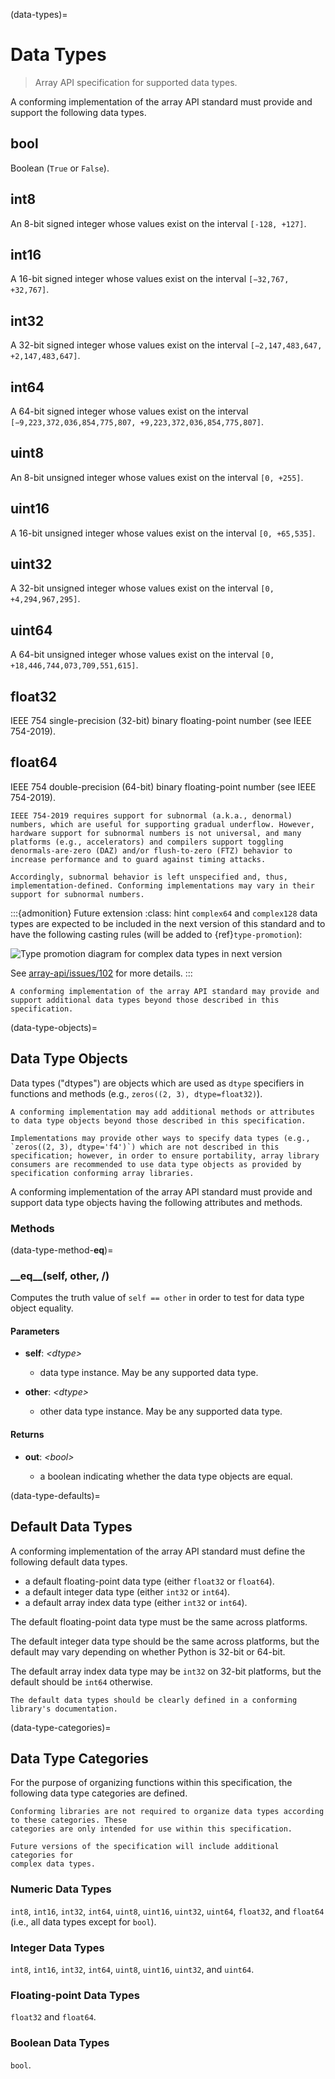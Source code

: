 (data-types)=

# Data Types

> Array API specification for supported data types.

A conforming implementation of the array API standard must provide and support the following data types.

## bool

Boolean (`True` or `False`).

## int8

An 8-bit signed integer whose values exist on the interval `[-128, +127]`.

## int16

A 16-bit signed integer whose values exist on the interval `[−32,767, +32,767]`.

## int32

A 32-bit signed integer whose values exist on the interval `[−2,147,483,647, +2,147,483,647]`.

## int64

A 64-bit signed integer whose values exist on the interval `[−9,223,372,036,854,775,807, +9,223,372,036,854,775,807]`.

## uint8

An 8-bit unsigned integer whose values exist on the interval `[0, +255]`.

## uint16

A 16-bit unsigned integer whose values exist on the interval `[0, +65,535]`.

## uint32

A 32-bit unsigned integer whose values exist on the interval `[0, +4,294,967,295]`.

## uint64

A 64-bit unsigned integer whose values exist on the interval `[0, +18,446,744,073,709,551,615]`.

## float32

IEEE 754 single-precision (32-bit) binary floating-point number (see IEEE 754-2019).

## float64

IEEE 754 double-precision (64-bit) binary floating-point number (see IEEE 754-2019).

```{note}
IEEE 754-2019 requires support for subnormal (a.k.a., denormal) numbers, which are useful for supporting gradual underflow. However, hardware support for subnormal numbers is not universal, and many platforms (e.g., accelerators) and compilers support toggling denormals-are-zero (DAZ) and/or flush-to-zero (FTZ) behavior to increase performance and to guard against timing attacks.

Accordingly, subnormal behavior is left unspecified and, thus, implementation-defined. Conforming implementations may vary in their support for subnormal numbers.
```

:::{admonition} Future extension
:class: hint
`complex64` and `complex128` data types are expected to be included in the next
version of this standard and to have the following casting rules (will be added
to {ref}`type-promotion`):

![Type promotion diagram for complex data types in next version](/_static/images/dtype_promotion_complex.png)

See [array-api/issues/102](https://github.com/data-apis/array-api/issues/102)
for more details.
:::

```{note}
A conforming implementation of the array API standard may provide and support additional data types beyond those described in this specification.
```

(data-type-objects)=
## Data Type Objects

Data types ("dtypes") are objects which are used as `dtype` specifiers in functions and methods (e.g., `zeros((2, 3), dtype=float32)`).

```{note}
A conforming implementation may add additional methods or attributes to data type objects beyond those described in this specification.
```

```{note}
Implementations may provide other ways to specify data types (e.g., `zeros((2, 3), dtype='f4')`) which are not described in this specification; however, in order to ensure portability, array library consumers are recommended to use data type objects as provided by specification conforming array libraries.
```

A conforming implementation of the array API standard must provide and support data type objects having the following attributes and methods.

### Methods

<!-- NOTE: please keep the methods in alphabetical order -->

(data-type-method-__eq__)=
### \_\_eq\_\_(self, other, /)

Computes the truth value of `self == other` in order to test for data type object equality.

#### Parameters

-   **self**: _&lt;dtype&gt;_

    -   data type instance. May be any supported data type.

-   **other**: _&lt;dtype&gt;_

    -   other data type instance. May be any supported data type.

#### Returns

-   **out**: _&lt;bool&gt;_

    -   a boolean indicating whether the data type objects are equal.

(data-type-defaults)=
## Default Data Types

A conforming implementation of the array API standard must define the following default data types.

-   a default floating-point data type (either `float32` or `float64`).
-   a default integer data type (either `int32` or `int64`).
-   a default array index data type (either `int32` or `int64`).

The default floating-point data type must be the same across platforms.

The default integer data type should be the same across platforms, but the default may vary depending on whether Python is 32-bit or 64-bit.

The default array index data type may be `int32` on 32-bit platforms, but the default should be `int64` otherwise.

```{note}
The default data types should be clearly defined in a conforming library's documentation.
```

(data-type-categories)=
## Data Type Categories

For the purpose of organizing functions within this specification, the following data type categories are defined.

```{note}
Conforming libraries are not required to organize data types according to these categories. These
categories are only intended for use within this specification.
```

```{note}
Future versions of the specification will include additional categories for
complex data types.
```

### Numeric Data Types

`int8`, `int16`, `int32`, `int64`, `uint8`, `uint16`, `uint32`,
`uint64`, `float32`, and `float64` (i.e., all data types except for `bool`).

### Integer Data Types

`int8`, `int16`, `int32`, `int64`, `uint8`, `uint16`, `uint32`, and
`uint64`.

### Floating-point Data Types

`float32` and `float64`.

### Boolean Data Types

`bool`.
